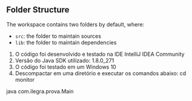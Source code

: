 ## Folder Structure

The workspace contains two folders by default, where:

- `src`: the folder to maintain sources
- `lib`: the folder to maintain dependencies

1) O código foi desenvolvido e testado na IDE IntelliJ IDEA Community
2) Versão do Java SDK utilizado: 1.8.0_271
3) O código foi testado em um Windows 10
4) Descompactar em uma diretório e executar os comandos abaixo:
cd monitor

java com.ilegra.prova.Main
